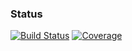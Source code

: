 ### Status
[![Build Status](https://travis-ci.org/jkathawa/aa8.png)](https://travis-ci.org/jkathawa/aa8)
[![Coverage](https://github.com/jkathawa/aa8/coverage.svg)](https://tracis-ci.org/jkathawa/aa8)
